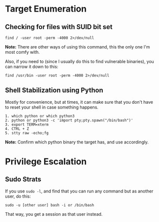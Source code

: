 # Target Enumeration

## Checking for files with SUID bit set

```
find / -user root -perm -4000 2>/dev/null
```

**Note:** There are other ways of using this command, this the only one I'm most comfy with.

Also, if you need to (since I usually do this to find vulnerable binaries), you can narrow it down to this:

```
find /usr/bin -user root -perm -4000 2>/dev/null
```

## Shell Stabilization using Python

Mostly for convenience, but at times, it can make sure that you don't have to reset your shell in case something happens.

```
1. which python or which python3
2. python or python3 -c 'import pty;pty.spawn("/bin/bash")'
3. export TERM=xterm
4. CTRL + Z
5. stty raw -echo;fg
```

**Note:** Confirm which python binary the target has, and use accordingly.

# Privilege Escalation

## Sudo Strats

If you use ```sudo -l```, and find that you can run any command but as another user, do this:

```sudo -u [other user] bash -i or /bin/bash```

That way, you get a session as that user instead.
